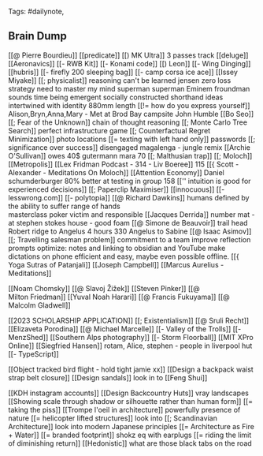 
Tags: #dailynote,
## Brain Dump
[[@ Pierre Bourdieu]]
[[predicate]]
[[) MK Ultra]]
3 passes track
[[deluge]]
[[Aeronavics]]
[[- RWB Kit]]
[[- Konami code]]
[[) Leon]]
[[- Wing Dinging]]
[[hubris]]
[[- firefly 200 sleeping bag]]
[[- camp corsa ice ace]]
[[Issey Miyake]]
[[; physicalist]]
reasoning can't be learned
jensen
zero loss strategy
need to master my mind
superman superman Eminem
froundman sounds
time being emergent
socially constructed shorthand 
ideas intertwined with identity
880mm length
[[!= how do you express yourself]]
Alison,Bryn,Anna,Mary - Met at Brod Bay campsite
John Humble
[[Bo Seo]]
[[; Fear of the Unknown]]
chain of thought reasoning
[[; Monte Carlo Tree Search]]
perfect infrastructure game
[[; Counterfactual Regret Minimization]]
photo locations
[[= texting with left hand only]]
passwords
[[; significance over success]]
disengaged
magalenga - jungle remix
[[Archie O'Sullivan]] owes 40$
gutermann mara 70
[[; Malthusian trap]]
[[; Moloch]]
[[Metropolis]]
[[Lex Fridman Podcast - 314 - Liv Boeree]]
115
[[{ Scott - Alexander - Meditations On Moloch]]
[[Attention Economy]]
Daniel schumderburger
80% better at testing in group
158
[['' intuition is good for experienced decisions]]
[[; Paperclip Maximiser]]
[[innocuous]]
[[- lesswrong.com]]
[[- polytopia]]
[[@ Richard Dawkins]]
humans defined by the ability to suffer
range of hands  
masterclass poker
victim and responsible
[[Jacques Derrida]]
number mat - at stephen stokes house - good foam
[[@ Simone de Beauvoir]]
trail head Robert ridge to Angelus 4 hours
330 Angelus to Sabine
[[@ Isaac Asimov]]
[[; Travelling salesman problem]]
commitment to a team
improve reflection prompts
optimize: notes and linking to obsidian and YouTube
make dictations on phone efficient and easy, maybe even possible offline.
[[{ Yoga Sutras of Patanjali]]
[[Joseph Campbell]]
[[Marcus Aurelius - Meditations]]

[[Noam Chomsky]]
[[@ Slavoj Žižek]]
[[Steven Pinker]]
[[@ Milton Friedman]]
[[Yuval Noah Harari]]
[[@ Francis Fukuyama]]
[[@ Malcolm Gladwell]]

[[2023 SCHOLARSHIP APPLICATION]]
[[; Existentialism]]
[[@ Sruli Recht]]
[[Elizaveta Porodina]]
[[@ Michael Marcelle]]
[[- Valley of the Trolls]]
[[- MenzShed]]
[[Southern Alps photography]]
[[- Storm Floorball]]
[[MIT XPro Online]]
[[Siegfried Hansen]]
rotam, Alice, stephen - people in liverpool hut
[[- TypeScript]]

[[Object tracked bird flight - hold tight jamie xx]]
[[Design a backpack waist strap belt closure]]
[[Design sandals]]
look in to [[Feng Shui]]

[[KDH instagram accounts]]
[[Design Backcountry Huts]]
vray landscapes
[[Showing scale through shadow or silhouette rather than human form]]
[[= taking the piss]]
[[Trompe l'oeil in architecture]]
powerfully presence of nature
[[= helicopter lifted structures]]
look into [[; Scandinavian Architecture]]
look into modern Japanese principles
[[= Architecture as Fire + Water]]
[[= branded footprint]]
shokz eq with earplugs
[[= riding the limit of diminishing return]]
[[Hedonistic]]
what are those black tabs on the road

